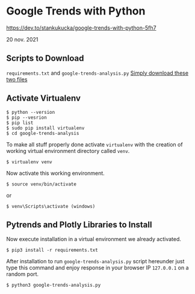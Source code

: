 Google Trends with Python
=========================

https://dev.to/stankukucka/google-trends-with-python-5fh7

 20 nov. 2021

## Scripts to Download

`requirements.txt` and `google-trends-analysis.py`
[Simply download these two files](https://github.com/stanislav-kukucka/google-trends-analysis/tree/main/google-trends-analysis)

## Activate Virtualenv

    $ python --version
    $ pip --vesrion
    $ pip list
	$ sudo pip install virtualenv
	$ cd google-trends-analysis

To make all stuff properly done activate `virtualenv` with the creation of working virtual environment directory called `venv`.

	$ virtualenv venv 

Now activate this working environment.

	$ source venv/bin/activate

or

	$ venv\Scripts\activate (windows)

## Pytrends and Plotly Libraries to Install

Now execute installation in a virtual environment we already activated.

	$ pip3 install -r requirements.txt

After installation to run `google-trends-analysis.py` script hereunder just type this command and enjoy response in your browser IP `127.0.0.1` on a random port.

	$ python3 google-trends-analysis.py

